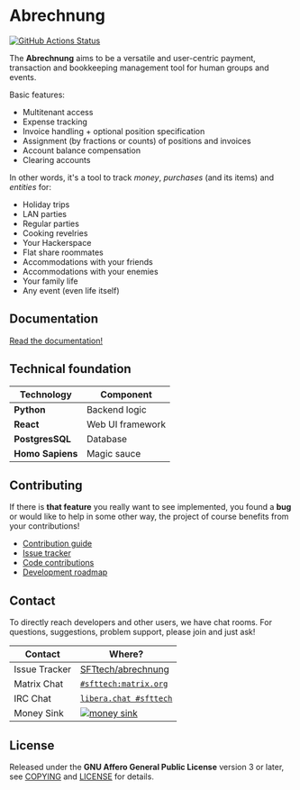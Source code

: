 # Abrechnung

[![GitHub Actions Status](https://github.com/SFTtech/abrechnung/actions/workflows/ci_testing.yaml/badge.svg)](https://github.com/SFTtech/abrechnung/actions/workflows/ci_testing.yaml)

The **Abrechnung** aims to be a versatile and user-centric payment, transaction and bookkeeping management tool for human groups and events.

Basic features:

* Multitenant access
* Expense tracking
* Invoice handling + optional position specification
* Assignment (by fractions or counts) of positions and invoices
* Account balance compensation
* Clearing accounts

In other words, it's a tool to track *money*, *purchases* (and its items) and *entities* for:
* Holiday trips
* LAN parties
* Regular parties
* Cooking revelries
* Your Hackerspace
* Flat share roommates
* Accommodations with your friends
* Accommodations with your enemies
* Your family life
* Any event (even life itself)


## Documentation

[Read the documentation!](https://abrechnung.readthedocs.io)


## Technical foundation

Technology        | Component
------------------|----------
**Python**        | Backend logic
**React**         | Web UI framework
**PostgresSQL**   | Database
**Homo Sapiens**  | Magic sauce


## Contributing

If there is **that feature** you really want to see implemented, you found a **bug** or would like to help in some other way, the project of course benefits from your contributions!

* [Contribution guide](https://abrechnung.readthedocs.io/en/latest/development/contributing.html)
* [Issue tracker](https://github.com/SFTtech/abrechnung/issues)
* [Code contributions](https://github.com/SFTtech/abrechnung/pulls)
* [Development roadmap](https://github.com/SFTtech/abrechnung/projects)


## Contact

To directly reach developers and other users, we have chat rooms.
For questions, suggestions, problem support, please join and just ask!

Contact          | Where?
-----------------|-------
Issue Tracker    | [SFTtech/abrechnung](https://github.com/SFTtech/abrechnung/issues)
Matrix Chat      | [`#sfttech:matrix.org`](https://app.element.io/#/room/#sfttech:matrix.org)
IRC Chat         | [`libera.chat #sfttech`](https://web.libera.chat/#sfttech)
Money Sink       | [![money sink](https://liberapay.com/assets/widgets/donate.svg)](https://liberapay.com/SFTtech)


## License

Released under the **GNU Affero General Public License** version 3 or later, see [COPYING](COPYING)
and [LICENSE](LICENSE) for details.
